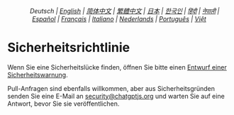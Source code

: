 <div align="center">
<h6> 
<a href="../"><img height=15 style="margin: 0 3px -2px" src="https://raw.githubusercontent.com/kudoai/chatgpt.js/6fa1659feadaf70853996dc7d7f6e1ab5a1e6301/media/images/icons/earth-americas.svg"></a>
Deutsch |
<a href="../SECURITY.md">English</a> |
<a href="../zh-cn/SECURITY.md">简体中文</a> |
<a href="../zh-tw/SECURITY.md">繁體中文</a> |
<a href="../ja/SECURITY.md">日本</a> |
<a href="../ko/SECURITY.md">한국인</a> |
<a href="../hi/SECURITY.md">हिंदी</a> |
<a href="../ne/SECURITY.md">नेपाली</a> |
<a href="../es/SECURITY.md">Español</a> |
<a href="../fr/SECURITY.md">Français</a> |
<a href="../it/SECURITY.md">Italiano</a> |
<a href="../nl/SECURITY.md">Nederlands</a> |
<a href="../pt/SECURITY.md">Português</a> |
<a href="../vi/SECURITY.md">Việt</a>
</h6>
</div>

# Sicherheitsrichtlinie

Wenn Sie eine Sicherheitslücke finden, öffnen Sie bitte einen [Entwurf einer Sicherheitswarnung](https://github.com/kudoai/chatgpt.js/security/advisories/new).

Pull-Anfragen sind ebenfalls willkommen, aber aus Sicherheitsgründen senden Sie eine E-Mail an security@chatgptjs.org und warten Sie auf eine Antwort, bevor Sie sie veröffentlichen.
